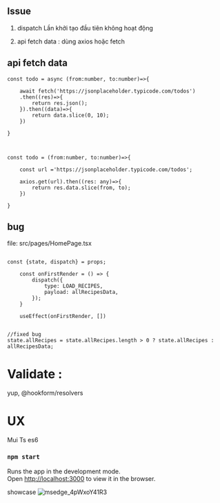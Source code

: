 ## Issue
1. dispatch Lần khởi tạo đầu tiên không hoạt động
    
2. api fetch data : dùng axios hoặc fetch


## api fetch data
```tsx
const todo = async (from:number, to:number)=>{

    await fetch('https://jsonplaceholder.typicode.com/todos')
    .then((res)=>{
        return res.json();
    }).then((data)=>{
        return data.slice(0, 10);
    })

}
    


const todo = (from:number, to:number)=>{

    const url ='https://jsonplaceholder.typicode.com/todos';

    axios.get(url).then((res: any)=>{
        return res.data.slice(from, to);
    })

}
```

## bug

file: src/pages/HomePage.tsx
```tsx
    
const {state, dispatch} = props;

    const onFirstRender = () => {
        dispatch({
            type: LOAD_RECIPES,
            payload: allRecipesData,
        });
    }
    
    useEffect(onFirstRender, [])


//fixed bug
state.allRecipes = state.allRecipes.length > 0 ? state.allRecipes : allRecipesData;
```

# Validate : 
yup, @hookform/resolvers
# UX
Mui
Ts es6
### `npm start`

Runs the app in the development mode.\
Open [http://localhost:3000](http://localhost:3000) to view it in the browser.



showcase
![msedge_4pWxoY41R3](https://github.com/user-attachments/assets/1cc8120d-e331-418c-8f0e-f08f2021124a)
